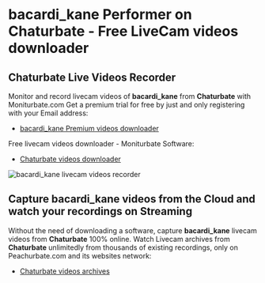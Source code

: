 # bacardi_kane Performer on Chaturbate - Free LiveCam videos downloader

## Chaturbate Live Videos Recorder

Monitor and record livecam videos of **bacardi_kane** from **Chaturbate** with Moniturbate.com
Get a premium trial for free by just and only registering with your Email address:
* [bacardi_kane Premium videos downloader](https://moniturbate.com/request-demo-licence-key.html)

Free livecam videos downloader - Moniturbate Software:
* [Chaturbate videos downloader](https://moniturbate.com/moniturbate-download-software.html)

![bacardi_kane livecam videos recorder](https://peachurnet.com/templates/moniturbate-software.png)


## Capture bacardi_kane videos from the Cloud and watch your recordings on Streaming

Without the need of downloading a software, capture **bacardi_kane** livecam videos from **Chaturbate** 100% online.
Watch Livecam archives from **Chaturbate** unlimitedly from thousands of existing recordings, only on Peachurbate.com and its websites network:
* [Chaturbate videos archives](https://peachurnet.com/)